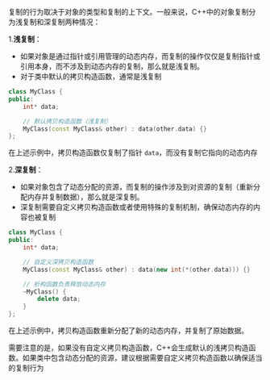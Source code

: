 
复制的行为取决于对象的类型和复制的上下文。一般来说，C++中的对象复制分为浅复制和深复制两种情况：

1.**浅复制**：
- 如果对象是通过指针或引用管理的动态内存，而复制的操作仅仅是复制指针或引用本身，而不涉及到动态内存的复制，那么就是浅复制。
- 对于类中默认的拷贝构造函数，通常是浅复制

```cpp
class MyClass {
public:
    int* data;

    // 默认拷贝构造函数（浅复制）
    MyClass(const MyClass& other) : data(other.data) {}
};
```

在上述示例中，拷贝构造函数仅复制了指针 `data`，而没有复制它指向的动态内存

2.**深复制**：
- 如果对象包含了动态分配的资源，而复制的操作涉及到对资源的复制（重新分配内存并复制数据），那么就是深复制。
- 深复制需要自定义拷贝构造函数或者使用特殊的复制机制，确保动态内存的内容也被复制

```cpp
class MyClass {
public:
    int* data;

    // 自定义深拷贝构造函数
    MyClass(const MyClass& other) : data(new int(*(other.data))) {}

    // 析构函数负责释放动态内存
    ~MyClass() {
        delete data;
    }
};
```

在上述示例中，拷贝构造函数重新分配了新的动态内存，并复制了原始数据。

需要注意的是，如果没有自定义拷贝构造函数，C++会生成默认的浅拷贝构造函数。如果类中包含动态分配的资源，建议根据需要自定义拷贝构造函数以确保适当的复制行为